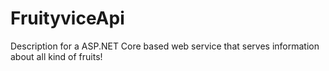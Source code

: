 # FruityviceApi
Description for a ASP.NET Core based web service that serves information about all kind of fruits!
